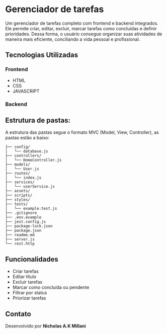 #  Gerenciador de tarefas

Um gerenciador de tarefas completo com frontend e backend integrados. Ele permite criar, editar, excluir, marcar tarefas como concluídas e definir prioridades. Dessa forma, o usuário consegue organizar suas atividades de maneira mais eficiente, conciliando a vida pessoal e profissional.

##  Tecnologias Utilizadas

### Frontend
- HTML
- CSS
- JAVASCRIPT
### Backend

## Estrutura de pastas:
A estrutura das pastas segue o formato MVC (Model, View, Controller), as pastas estão a baixo:
```
├── config/               
│   └── database.js
├── controllers/           
│   └── HomeController.js
├── models/                
│   └── User.js
├── routes/                
│   └── index.js
├── services/             
│   └── userService.js
├── assets/                
├── scripts/               
├── styles/                
├── tests/                 
│   └── example.test.js
├── .gitignore             
├── .env.example           
├── jest.config.js         
├── package-lock.json      
├── package.json           
├── readme.md              
├── server.js              
└── rest.http              
```
##  Funcionalidades

-  Criar tarefas
-  Editar título 
-  Excluir tarefas
-  Marcar como concluída ou pendente
-  Filtrar por status
-  Priorizar tarefas

##  Contato
Desenvolvido por **Nicholas A.K Millani**

